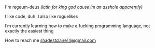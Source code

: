 I'm regeum-deus *(latin for king god cause im an asshole apparently)*

I like code, duh. I also like roguelikes

I’m currently learning how to make a fucking programming language, not exactly the easiest thing

How to reach me shadestclaire14@gmail.com
